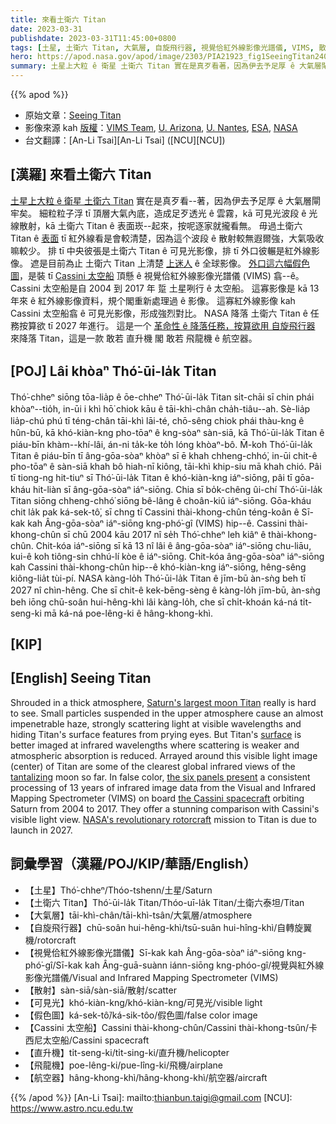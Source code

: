 ```yaml
---
title: 來看土衛六 Titan
date: 2023-03-31
publishdate: 2023-03-31T11:45:00+0800
tags: [土星, 土衛六 Titan, 大氣層, 自旋飛行器, 視覺佮紅外線影像光譜儀, VIMS, 散射, 假色圖, Cassini 太空船, 直升機, 飛龍機, 航空器]
hero: https://apod.nasa.gov/apod/image/2303/PIA21923_fig1SeeingTitan2400.jpg
summary: 土星上大粒 ê 衛星 土衛六 Titan 實在是真歹看著，因為伊去予足厚 ê 大氣層閘牢矣。
---
```


{{% apod %}}

- 原始文章：[Seeing Titan](https://apod.nasa.gov/apod/ap230331.html)
- 影像來源 kah [版權][copyright]：[VIMS Team](http://wwwvims.lpl.arizona.edu/), [U. Arizona](http://pirlwww.lpl.arizona.edu/), [U. Nantes](http://www.univ-nantes.fr/), [ESA](http://www.esa.int/), [NASA](http://www.nasa.gov/)
- 台文翻譯：[An-Li Tsai][An-Li Tsai] ([NCU][NCU])

## [漢羅] 來看土衛六 Titan
[土星上大粒 ê 衛星 土衛六 Titan][Saturn's largest moon Titan] 實在是真歹看--著，因為伊去予足厚 ê 大氣層閘牢矣。
細粒粒子浮 tī 頂層大氣內底，造成足歹透光 ê 雲霧，kā 可見光波段 ê 光線散射，kā 土衛六 Titan ê 表面崁--起來，按呢逐家就攏看無。
毋過土衛六 Titan ê [表面][surface] tī 紅外線看是會較清楚，因為這个波段 ê 散射較無遐爾強，大氣吸收嘛較少。
排 tī 中央彼張是土衛六 Titan ê 可見光影像，排 tī 外口彼輾是紅外線影像。
遮是目前為止 土衛六 Titan 上清楚 [上迷人][tantalizing] ê 全球影像。
[外口這六幅假色圖][the six panels present]，是裝 tī [Cassini 太空船][the Cassini spacecraft] 頂懸 ê 視覺佮紅外線影像光譜儀 (VIMS) 翕--ê。
Cassini 太空船是自 2004 到 2017 年 踅 土星咧行 ê 太空船。
這寡影像是 kā 13 年來 ê 紅外線影像資料，規个閣重新處理過 ê 影像。
這寡紅外線影像 kah Cassini 太空船翕 ê 可見光影像，形成強烈對比。
NASA 降落 土衛六 Titan ê 任務按算欲 tī 2027 年進行。
這是一个 [革命性 ê 降落任務，按算欲用 自旋飛行器][NASA's revolutionary rotorcraft] 來降落 Titan，這是一款 敢若 直升機 閣 敢若 飛龍機 ê 航空器。

## [POJ] Lâi khòaⁿ Thó͘-ūi-la̍k Titan
Thó͘-chheⁿ siōng tōa-lia̍p ê ōe-chheⁿ Thó͘-ūi-la̍k Titan si̍t-chāi sī chin phái khòaⁿ--tio̍h, in-ūi i khì hō͘ chiok kāu ê tāi-khì-chân cha̍h-tiâu--ah.
Sè-lia̍p lia̍p-chú phú tī téng-chân tāi-khì lāi-té, chō-sêng chiok phái thàu-kng ê hûn-bū, kā khó-kiàn-kng pho-tōaⁿ ê kng-sòaⁿ sàn-siā, kā Thó͘-ūi-la̍k Titan ê piáu-bīn khàm--khí-lâi, án-ni ta̍k-ke to̍h lóng khòaⁿ-bô.
M̄-koh Thó͘-ūi-la̍k Titan ê piáu-bīn tī âng-gōa-sòaⁿ khòaⁿ sī ē khah chheng-chhó͘, in-ūi chit-ê pho-tōaⁿ ê sàn-siā khah bô hiah-nī kiông, tāi-khì khip-siu mā khah chió.
Pâi tī tiong-ng hit-tiuⁿ sī Thó͘-ūi-la̍k Titan ê khó-kiàn-kng iáⁿ-siōng, pâi tī gōa-kháu hit-liàn sī âng-gōa-sòaⁿ iáⁿ-siōng.
Chia sī bo̍k-chêng ûi-chí Thó͘-ūi-la̍k Titan siōng chheng-chhó͘ siōng bê-lâng ê choân-kiû iáⁿ-siōng.
Gōa-kháu chit la̍k pak ká-sek-tô͘, sī chng tī Cassini thài-khong-chûn téng-koân ê Sī-kak kah Âng-gōa-sòaⁿ iáⁿ-siōng kng-phó͘-gî (VIMS) hip--ê.
Cassini thài-khong-chûn sī chū 2004 kāu 2017 nî se̍h Thó͘-chheⁿ leh kiâⁿ ê thài-khong-chûn.
Chit-kóa iáⁿ-siōng sī kā 13 nî lâi ê âng-gōa-sòaⁿ iáⁿ-siōng chu-liāu, kui-ê koh tiông-sin chhú-lí kòe ê iáⁿ-siōng.
Chit-kóa âng-gōa-sòaⁿ iáⁿ-siōng kah Cassini thài-khong-chûn hip--ê khó-kiàn-kng iáⁿ-siōng, hêng-sêng kiông-lia̍t tùi-pí.
NASA kàng-lo̍h Thó͘-ūi-la̍k Titan ê jīm-bū àn-sǹg beh tī 2027 nî chìn-hêng.
Che sī chit-ê kek-bēng-sèng ê kàng-lo̍h jīm-bū, àn-sǹg beh iōng chū-soân hui-hêng-khì lâi kàng-lo̍h, che sī chi̍t-khoán ká-ná ti̍t-seng-ki mā ká-ná poe-lêng-ki ê hâng-khong-khì.



## [KIP] 



## [English] Seeing Titan
Shrouded in a thick atmosphere, [Saturn's largest moon Titan][Saturn's largest moon Titan] really is hard to see.
Small particles suspended in the upper atmosphere cause an almost impenetrable haze, strongly scattering light at visible wavelengths and hiding Titan's surface features from prying eyes.
But Titan's [surface][surface] is better imaged at infrared wavelengths where scattering is weaker and atmospheric absorption is reduced.
Arrayed around this visible light image (center) of Titan are some of the clearest global infrared views of the [tantalizing][tantalizing] moon so far.
In false color, [the six panels present][the six panels present] a consistent processing of 13 years of infrared image data from the Visual and Infrared Mapping Spectrometer (VIMS) on board [the Cassini spacecraft][the Cassini spacecraft] orbiting Saturn from 2004 to 2017.
They offer a stunning comparison with Cassini's visible light view.
[NASA's revolutionary rotorcraft][NASA's revolutionary rotorcraft] mission to Titan is due to launch in 2027.

## 詞彙學習（漢羅/POJ/KIP/華語/English）
- 【土星】Thó͘-chheⁿ/Thóo-tshenn/土星/Saturn
- 【土衛六 Titan】Thó͘-ūi-la̍k Titan/Thóo-uī-la̍k Titan/土衛六泰坦/Titan
- 【大氣層】tāi-khì-chân/tāi-khì-tsân/大氣層/atmosphere
- 【自旋飛行器】chū-soân hui-hêng-khì/tsū-suân hui-hîng-khì/自轉旋翼機/rotorcraft
- 【視覺佮紅外線影像光譜儀】Sī-kak kah Âng-gōa-sòaⁿ iáⁿ-siōng kng-phó͘-gî/Sī-kak kah Âng-guā-suànn iánn-siōng kng-phóo-gî/視覺與紅外線影像光譜儀/Visual and Infrared Mapping Spectrometer (VIMS)
- 【散射】sàn-siā/sàn-siā/散射/scatter
- 【可見光】khó-kiàn-kng/khó-kiàn-kng/可見光/visible light
- 【假色圖】ká-sek-tô͘/ká-sik-tôo/假色圖/false color image
- 【Cassini 太空船】Cassini thài-khong-chûn/Cassini thài-khong-tsûn/卡西尼太空船/Cassini spacecraft
- 【直升機】ti̍t-seng-ki/ti̍t-sing-ki/直升機/helicopter
- 【飛龍機】poe-lêng-ki/pue-lîng-ki/飛機/airplane
- 【航空器】hâng-khong-khì/hâng-khong-khì/航空器/aircraft


{{% /apod %}}
[An-Li Tsai]: mailto:thianbun.taigi@gmail.com
[NCU]: https://www.astro.ncu.edu.tw

[copyright]: https://apod.nasa.gov/apod/fap/lib/about_apod.html#srapply
[License]: https://creativecommons.org/licenses/by/2.0/


[Saturn's largest moon Titan]:https://solarsystem.nasa.gov/moons/saturn-moons/titan/in-depth/
[surface]:https://apod.nasa.gov/apod/ap150116.html
[tantalizing]:https://apod.nasa.gov/apod/ap140919.html
[the six panels present]:https://photojournal.jpl.nasa.gov/catalog/PIA21923
[the Cassini spacecraft]:https://solarsystem.nasa.gov/missions/cassini/overview/
[NASA's revolutionary rotorcraft]:https://www.nasa.gov/dragonfly

